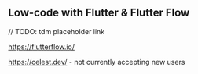 ## Low-code with Flutter & Flutter Flow

// TODO: tdm placeholder link

https://flutterflow.io/

https://celest.dev/ - not currently accepting new users